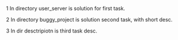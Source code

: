 1 In directory user_server is solution for first task. 

2 In directory buggy_project is solution second task, with short desc.

3 In dir desctripiotn is third task desc.
